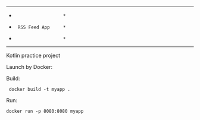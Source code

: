 *************************
*                       *
*      RSS Feed App     *
*                       *
*************************

Kotlin practice project

Launch by Docker:

  Build:

     docker build -t myapp .
    
  Run:
  
    docker run -p 8080:8080 myapp